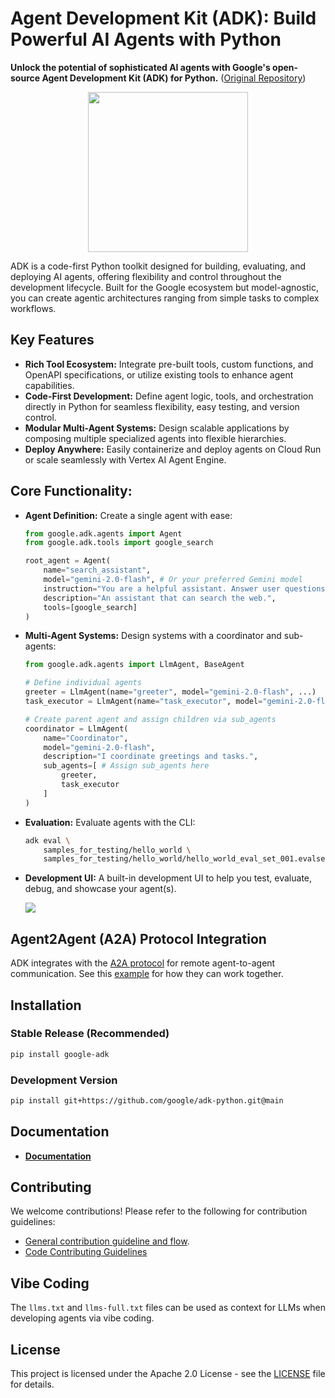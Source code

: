 # Agent Development Kit (ADK): Build Powerful AI Agents with Python

**Unlock the potential of sophisticated AI agents with Google's open-source Agent Development Kit (ADK) for Python.** ([Original Repository](https://github.com/google/adk-python))

<div align="center">
  <img src="https://raw.githubusercontent.com/google/adk-python/main/assets/agent-development-kit.png" width="256"/>
</div>

ADK is a code-first Python toolkit designed for building, evaluating, and deploying AI agents, offering flexibility and control throughout the development lifecycle. Built for the Google ecosystem but model-agnostic, you can create agentic architectures ranging from simple tasks to complex workflows.

## Key Features

*   **Rich Tool Ecosystem:** Integrate pre-built tools, custom functions, and OpenAPI specifications, or utilize existing tools to enhance agent capabilities.
*   **Code-First Development:** Define agent logic, tools, and orchestration directly in Python for seamless flexibility, easy testing, and version control.
*   **Modular Multi-Agent Systems:** Design scalable applications by composing multiple specialized agents into flexible hierarchies.
*   **Deploy Anywhere:** Easily containerize and deploy agents on Cloud Run or scale seamlessly with Vertex AI Agent Engine.

## Core Functionality:

*   **Agent Definition:** Create a single agent with ease:
    ```python
    from google.adk.agents import Agent
    from google.adk.tools import google_search

    root_agent = Agent(
        name="search_assistant",
        model="gemini-2.0-flash", # Or your preferred Gemini model
        instruction="You are a helpful assistant. Answer user questions using Google Search when needed.",
        description="An assistant that can search the web.",
        tools=[google_search]
    )
    ```

*   **Multi-Agent Systems:** Design systems with a coordinator and sub-agents:

    ```python
    from google.adk.agents import LlmAgent, BaseAgent

    # Define individual agents
    greeter = LlmAgent(name="greeter", model="gemini-2.0-flash", ...)
    task_executor = LlmAgent(name="task_executor", model="gemini-2.0-flash", ...)

    # Create parent agent and assign children via sub_agents
    coordinator = LlmAgent(
        name="Coordinator",
        model="gemini-2.0-flash",
        description="I coordinate greetings and tasks.",
        sub_agents=[ # Assign sub_agents here
            greeter,
            task_executor
        ]
    )
    ```

*   **Evaluation:** Evaluate agents with the CLI:
    ```bash
    adk eval \
        samples_for_testing/hello_world \
        samples_for_testing/hello_world/hello_world_eval_set_001.evalset.json
    ```

*   **Development UI:** A built-in development UI to help you test, evaluate, debug, and showcase your agent(s).

    <img src="https://raw.githubusercontent.com/google/adk-python/main/assets/adk-web-dev-ui-function-call.png"/>

## Agent2Agent (A2A) Protocol Integration

ADK integrates with the [A2A protocol](https://github.com/google-a2a/A2A/) for remote agent-to-agent communication. See this [example](https://github.com/a2aproject/a2a-samples/tree/main/samples/python/agents) for how they can work together.

## Installation

### Stable Release (Recommended)

```bash
pip install google-adk
```

### Development Version

```bash
pip install git+https://github.com/google/adk-python.git@main
```

## Documentation

*   **[Documentation](https://google.github.io/adk-docs)**

## Contributing

We welcome contributions! Please refer to the following for contribution guidelines:

*   [General contribution guideline and flow](https://google.github.io/adk-docs/contributing-guide/).
*   [Code Contributing Guidelines](./CONTRIBUTING.md)

## Vibe Coding

The `llms.txt` and `llms-full.txt` files can be used as context for LLMs when developing agents via vibe coding.

## License

This project is licensed under the Apache 2.0 License - see the [LICENSE](LICENSE) file for details.